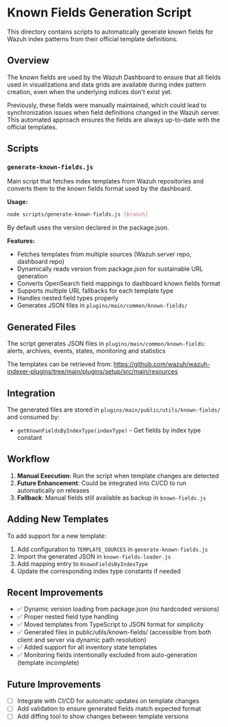 # Known Fields Generation Script

This directory contains scripts to automatically generate known fields for Wazuh index patterns from their official template definitions.

## Overview

The known fields are used by the Wazuh Dashboard to ensure that all fields used in visualizations and data grids are available during index pattern creation, even when the underlying indices don't exist yet.

Previously, these fields were manually maintained, which could lead to synchronization issues when field definitions changed in the Wazuh server. This automated approach ensures the fields are always up-to-date with the official templates.

## Scripts

### `generate-known-fields.js`

Main script that fetches index templates from Wazuh repositories and converts them to the known fields format used by the dashboard.

**Usage:**

```bash
node scripts/generate-known-fields.js [branch]
```

By default uses the version declared in the package.json.

**Features:**

- Fetches templates from multiple sources (Wazuh server repo, dashboard repo)
- Dynamically reads version from package.json for sustainable URL generation
- Converts OpenSearch field mappings to dashboard known fields format
- Supports multiple URL fallbacks for each template type
- Handles nested field types properly
- Generates JSON files in `plugins/main/common/known-fields/`

## Generated Files

The script generates JSON files in `plugins/main/common/known-fields`: alerts, archives, events, states, monitoring and statistics

The templates can be retrieved from: https://github.com/wazuh/wazuh-indexer-plugins/tree/main/plugins/setup/src/main/resources

## Integration

The generated files are stored in `plugins/main/public/utils/known-fields/` and consumed by:

- `getKnownFieldsByIndexType(indexType)` - Get fields by index type constant

## Workflow

1. **Manual Execution**: Run the script when template changes are detected
2. **Future Enhancement**: Could be integrated into CI/CD to run automatically on releases
3. **Fallback**: Manual fields still available as backup in `known-fields.js`

## Adding New Templates

To add support for a new template:

1. Add configuration to `TEMPLATE_SOURCES` in `generate-known-fields.js`
2. Import the generated JSON in `known-fields-loader.js`
3. Add mapping entry to `KnownFieldsByIndexType`
4. Update the corresponding index type constants if needed

## Recent Improvements

- ✅ Dynamic version loading from package.json (no hardcoded versions)
- ✅ Proper nested field type handling
- ✅ Moved templates from TypeScript to JSON format for simplicity
- ✅ Generated files in public/utils/known-fields/ (accessible from both client and server via dynamic path resolution)
- ✅ Added support for all inventory state templates
- ✅ Monitoring fields intentionally excluded from auto-generation (template incomplete)

## Future Improvements

- [ ] Integrate with CI/CD for automatic updates on template changes
- [ ] Add validation to ensure generated fields match expected format
- [ ] Add diffing tool to show changes between template versions
